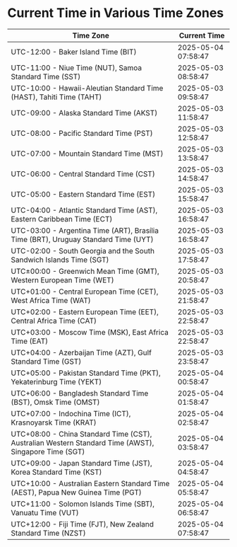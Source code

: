 # Current Time in Various Time Zones

| Time Zone | Current Time |
|-----------|--------------|
| UTC-12:00 - Baker Island Time (BIT) | 2025-05-04 07:58:47 |
| UTC-11:00 - Niue Time (NUT), Samoa Standard Time (SST) | 2025-05-03 08:58:47 |
| UTC-10:00 - Hawaii-Aleutian Standard Time (HAST), Tahiti Time (TAHT) | 2025-05-03 09:58:47 |
| UTC-09:00 - Alaska Standard Time (AKST) | 2025-05-03 11:58:47 |
| UTC-08:00 - Pacific Standard Time (PST) | 2025-05-03 12:58:47 |
| UTC-07:00 - Mountain Standard Time (MST) | 2025-05-03 13:58:47 |
| UTC-06:00 - Central Standard Time (CST) | 2025-05-03 14:58:47 |
| UTC-05:00 - Eastern Standard Time (EST) | 2025-05-03 15:58:47 |
| UTC-04:00 - Atlantic Standard Time (AST), Eastern Caribbean Time (ECT) | 2025-05-03 16:58:47 |
| UTC-03:00 - Argentina Time (ART), Brasília Time (BRT), Uruguay Standard Time (UYT) | 2025-05-03 16:58:47 |
| UTC-02:00 - South Georgia and the South Sandwich Islands Time (SGT) | 2025-05-03 17:58:47 |
| UTC±00:00 - Greenwich Mean Time (GMT), Western European Time (WET) | 2025-05-03 20:58:47 |
| UTC+01:00 - Central European Time (CET), West Africa Time (WAT) | 2025-05-03 21:58:47 |
| UTC+02:00 - Eastern European Time (EET), Central Africa Time (CAT) | 2025-05-03 22:58:47 |
| UTC+03:00 - Moscow Time (MSK), East Africa Time (EAT) | 2025-05-03 22:58:47 |
| UTC+04:00 - Azerbaijan Time (AZT), Gulf Standard Time (GST) | 2025-05-03 23:58:47 |
| UTC+05:00 - Pakistan Standard Time (PKT), Yekaterinburg Time (YEKT) | 2025-05-04 00:58:47 |
| UTC+06:00 - Bangladesh Standard Time (BST), Omsk Time (OMST) | 2025-05-04 01:58:47 |
| UTC+07:00 - Indochina Time (ICT), Krasnoyarsk Time (KRAT) | 2025-05-04 02:58:47 |
| UTC+08:00 - China Standard Time (CST), Australian Western Standard Time (AWST), Singapore Time (SGT) | 2025-05-04 03:58:47 |
| UTC+09:00 - Japan Standard Time (JST), Korea Standard Time (KST) | 2025-05-04 04:58:47 |
| UTC+10:00 - Australian Eastern Standard Time (AEST), Papua New Guinea Time (PGT) | 2025-05-04 05:58:47 |
| UTC+11:00 - Solomon Islands Time (SBT), Vanuatu Time (VUT) | 2025-05-04 06:58:47 |
| UTC+12:00 - Fiji Time (FJT), New Zealand Standard Time (NZST) | 2025-05-04 07:58:47 |
